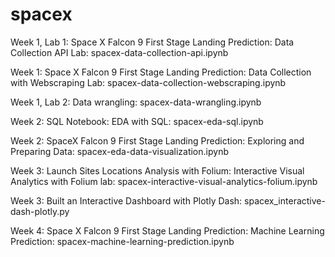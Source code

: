 # spacex

Week 1, Lab 1: Space X Falcon 9 First Stage Landing Prediction: Data Collection API Lab: spacex-data-collection-api.ipynb

Week 1: Space X Falcon 9 First Stage Landing Prediction: Data Collection with Webscraping Lab: spacex-data-collection-webscraping.ipynb

Week 1, Lab 2: Data wrangling: spacex-data-wrangling.ipynb

Week 2: SQL Notebook: EDA with SQL: spacex-eda-sql.ipynb

Week 2: SpaceX Falcon 9 First Stage Landing Prediction: Exploring and Preparing Data: spacex-eda-data-visualization.ipynb

Week 3: Launch Sites Locations Analysis with Folium: Interactive Visual Analytics with Folium lab: spacex-interactive-visual-analytics-folium.ipynb

Week 3: Built an Interactive Dashboard with Plotly Dash: spacex_interactive-dash-plotly.py

Week 4: Space X Falcon 9 First Stage Landing Prediction: Machine Learning Prediction: spacex-machine-learning-prediction.ipynb


